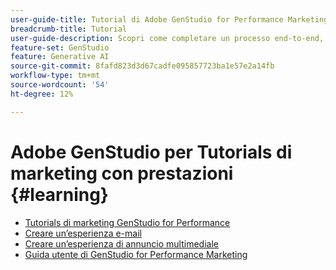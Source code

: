 ```yaml
---
user-guide-title: Tutorial di Adobe GenStudio for Performance Marketing
breadcrumb-title: Tutorial
user-guide-description: Scopri come completare un processo end-to-end, ad esempio la creazione di un’esperienza e-mail, seguendo le esercitazioni di GenStudio for Performance Marketing.
feature-set: GenStudio
feature: Generative AI
source-git-commit: 8fafd823d3d67cadfe095857723ba1e57e2a14fb
workflow-type: tm+mt
source-wordcount: '54'
ht-degree: 12%

---
```



# Adobe GenStudio per Tutorials di marketing con prestazioni {#learning}

+ [Tutorials di marketing GenStudio for Performance](tutorials.md)
+ [Creare un’esperienza e-mail](create-email-experience.md)
+ [Creare un’esperienza di annuncio multimediale](create-meta-ad.md)
+ [Guida utente di GenStudio for Performance Marketing](https://experienceleague.adobe.com/docs/genstudio/user-guide/home.html)
